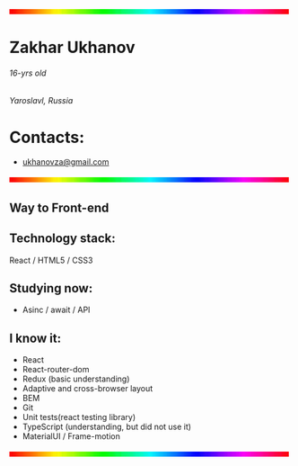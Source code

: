 
![Header](https://github.com/TePMo-Tapo4eK/TePMo-Tapo4eK/blob/main/images/rainbow-line.gif)

# Zakhar Ukhanov
###### 16-yrs old
######  Yaroslavl, Russia

# Contacts:
- ukhanovza@gmail.com

![Line](https://github.com/TePMo-Tapo4eK/TePMo-Tapo4eK/blob/main/images/rainbow-line.gif)

## Way to Front-end

## Technology stack:
React / HTML5 / CSS3

## Studying now:
- Asinc / await / API

## I know it:
- React 
- React-router-dom
- Redux (basic understanding)
- Adaptive and cross-browser layout
- BEM
- Git
- Unit tests(react testing library)
- TypeScript (understanding, but did not use it)
- MaterialUI / Frame-motion

![Footer](https://github.com/TePMo-Tapo4eK/TePMo-Tapo4eK/blob/main/images/rainbow-line.gif)